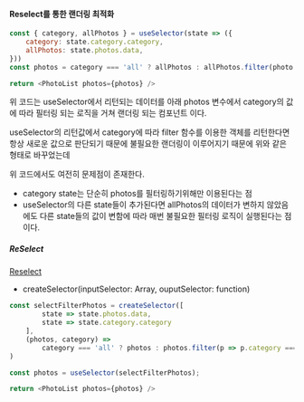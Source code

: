 #### Reselect를 통한 랜더링 최적화

```js
const { category, allPhotos } = useSelector(state => ({
    category: state.category.category,
    allPhotos: state.photos.data,
}))
const photos = category === 'all' ? allPhotos : allPhotos.filter(photo => photo.category === category)

return <PhotoList photos={photos} />
```

위 코드는 useSelector에서 리턴되는 데이터를 아래 photos 변수에서 category의 값에 따라 필터링 되는 로직을 거쳐 랜더링 되는 컴포넌트 이다.

useSelector의 리턴값에서 category에 따라 filter 함수를 이용한 객체를 리턴한다면 항상 새로운 값으로 판단되기 때문에 불필요한 랜더링이 이루어지기 때문에 위와 같은 형태로 바꾸었는데

위 코드에서도 여전히 문제점이 존재한다.

- category state는 단순히 photos를 필터링하기위해만 이용된다는 점
- useSelector의 다른 state들이 추가된다면 allPhotos의 데이터가 변하지 않았음에도 다른 state들의 값이 변함에 따라 매번 불필요한 필터링 로직이 실행된다는 점이다.

##### ReSelect

[Reselect](https://www.npmjs.com/package/reselect)

- createSelector(inputSelector: Array, ouputSelector: function)

```js
const selectFilterPhotos = createSelector([
        state => state.photos.data,
        state => state.category.category
    ], 
    (photos, category) => 
        category === 'all' ? photos : photos.filter(p => p.category === category))
)

const photos = useSelector(selectFilterPhotos);

return <PhotoList photos={photos} />
```
